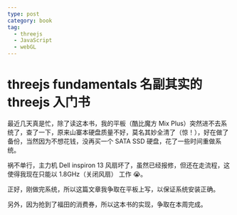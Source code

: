 ```yaml
---
type: post
category: book
tag:
  - threejs
  - JavaScript
  - webGL
---
```


# threejs fundamentals 名副其实的 threejs 入门书

最近几天真是忙，除了读这本书，我的平板（酷比魔方 Mix Plus）突然进不去系统了，查了一下，原来山寨本硬盘质量不好，莫名其妙全清了（惊！），好在做了备份，当然因为不想花钱，没再买一个 SATA SSD 硬盘，花了一些时间重做系统。

祸不单行，主力机 Dell inspiron 13 风扇坏了，虽然已经报修，但还在走流程，这使得我现在只能以 1.8GHz（关闭风扇） 工作 😭。

正好，刚做完系统，所以这篇文章我争取在平板上写，以保证系统安装正确。

另外，因为抢到了福田的消费券，所以这本书的实现，争取在本周完成。
